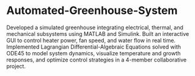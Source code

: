 # Automated-Greenhouse-System
Developed a simulated greenhouse integrating electrical, thermal, and mechanical subsystems using MATLAB and Simulink. Built an interactive GUI to control heater power, fan speed, and water flow in real time. Implemented Lagrangian Differential-Algebraic Equations solved with ODE45 to model system dynamics, visualize temperature and growth responses, and optimize control strategies in a 4-member collaborative project.
